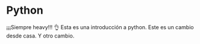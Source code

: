 # Python
¡¡¡Siempre heavy!!! 👌
Esta es una introducción a python.
Este es un cambio desde casa.
Y otro cambio.


